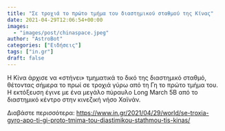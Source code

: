 ```yaml
---
title: "Σε τροχιά το πρώτο τμήμα του διαστημικού σταθμού της Κίνας"
date: 2021-04-29T12:06:54+00:00
images:
  - "images/post/chinaspace.jpeg"
author: "AstroBot"
categories: ["Ειδήσεις"]
tags: ["in.gr"]
draft: false
---
```


Η Κίνα άρχισε να «στήνει» τμηματικά το δικό της διαστημικό σταθμό, θέτοντας σήμερα το πρωί σε τροχιά γύρω από τη Γη το πρώτο τμήμα του. Η εκτόξευση έγινε με ένα μεγάλο πύραυλο Long March 5B από το διαστημικό κέντρο στην κινεζική νήσο Χαϊνάν.

Διαβάστε περισσότερα: https://www.in.gr/2021/04/29/world/se-troxia-gyro-apo-ti-gi-proto-tmima-tou-diastimikou-stathmou-tis-kinas/
